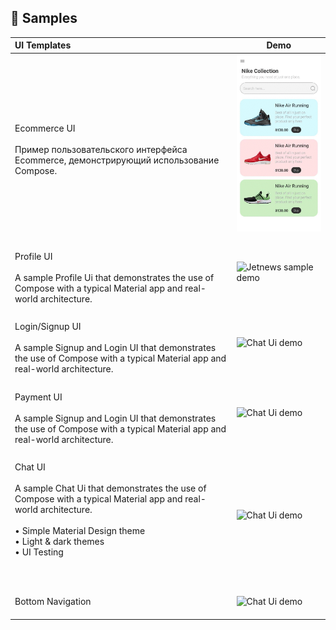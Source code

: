 🧬 Samples
------------
| UI Templates | Demo                                                                                                                                                     |
|:-----|----------------------------------------------------------------------------------------------------------------------------------------------------------|
| <br> Ecommerce UI <br><br> Пример пользовательского интерфейса Ecommerce, демонстрирующий использование Compose. <br> | <img src="assets/ecommerc.gif" width="320" alt="Jetnews sample demo">                                                                                    |
| |                                                                                                                                                          |
| <br> Profile UI <br><br> A sample Profile Ui that demonstrates the use of Compose with a typical Material app and real-world architecture. <br> | <img src="https://user-images.githubusercontent.com/48350702/136071432-dc333ccd-7c11-426c-abd7-13de3bf333a2.jpeg" width="320" alt="Jetnews sample demo"> |
| |                                                                                                                                                          |
|  <br> Login/Signup UI <br><br> A sample Signup and Login UI that demonstrates the use of Compose with a typical Material app and real-world architecture. <br>| <img src="https://user-images.githubusercontent.com/48350702/136373995-cf1427b7-02e5-4751-8732-20c4465139c3.gif" width="320" alt="Chat Ui demo">         |
| |                                                                                                                                                          |
|  <br> Payment UI <br><br> A sample Signup and Login UI that demonstrates the use of Compose with a typical Material app and real-world architecture. <br>| <img src="https://user-images.githubusercontent.com/48350702/136743959-c8934639-a864-41ad-94e4-8d4a76b084f0.gif" width="320" alt="Chat Ui demo">         |
| |                                                                                                                                                          |
|  <br> Chat UI <br><br> A sample Chat Ui that demonstrates the use of Compose with a typical Material app and real-world architecture. <br><br> • Simple Material Design theme<br>• Light & dark themes<br>• UI Testing <br><br><br>| <img src="https://user-images.githubusercontent.com/48350702/136071568-4393e5b5-4918-4e82-b430-babba1af46aa.jpeg" width="320" alt="Chat Ui demo">        |
| |                                                                                                                                                          |
|  <br> Bottom Navigation <br><br>| <img src="https://user-images.githubusercontent.com/48350702/142734931-84ef7702-00d8-40e5-a641-50096c018cc1.png" width="320" alt="Chat Ui demo">         |